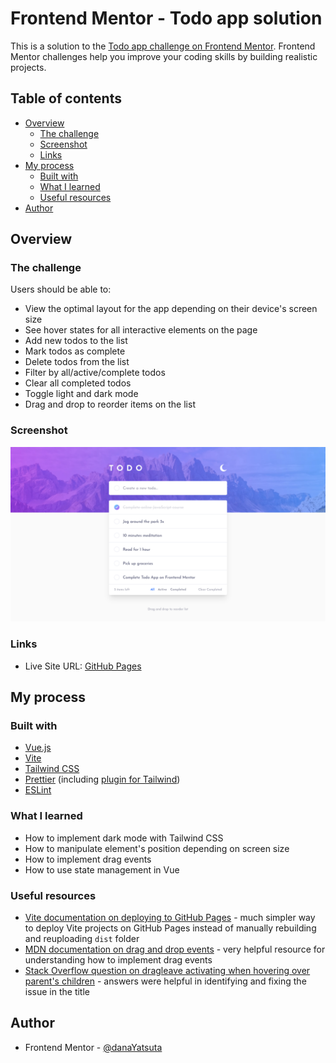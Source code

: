 # Frontend Mentor - Todo app solution

This is a solution to the [Todo app challenge on Frontend Mentor](https://www.frontendmentor.io/challenges/todo-app-Su1_KokOW). Frontend Mentor challenges help you improve your coding skills by building realistic projects.

## Table of contents

- [Overview](#overview)
  - [The challenge](#the-challenge)
  - [Screenshot](#screenshot)
  - [Links](#links)
- [My process](#my-process)
  - [Built with](#built-with)
  - [What I learned](#what-i-learned)
  - [Useful resources](#useful-resources)
- [Author](#author)

## Overview

### The challenge

Users should be able to:

- View the optimal layout for the app depending on their device's screen size
- See hover states for all interactive elements on the page
- Add new todos to the list
- Mark todos as complete
- Delete todos from the list
- Filter by all/active/complete todos
- Clear all completed todos
- Toggle light and dark mode
- Drag and drop to reorder items on the list

### Screenshot

![](./screenshot.png)

### Links

- Live Site URL: [GitHub Pages](https://danayatsuta.github.io/frontend-mentor-todo-app/)

## My process

### Built with

- [Vue.js](https://vuejs.org/)
- [Vite](https://vitejs.dev/)
- [Tailwind CSS](https://tailwindcss.com/)
- [Prettier](https://prettier.io/) (including [plugin for Tailwind](https://github.com/tailwindlabs/prettier-plugin-tailwindcss))
- [ESLint](https://eslint.org/)

### What I learned

- How to implement dark mode with Tailwind CSS
- How to manipulate element's position depending on screen size
- How to implement drag events
- How to use state management in Vue

### Useful resources

- [Vite documentation on deploying to GitHub Pages](https://vitejs.dev/guide/static-deploy.html#github-pages) - much simpler way to deploy Vite projects on GitHub Pages instead of manually rebuilding and reuploading `dist` folder
- [MDN documentation on drag and drop events](https://developer.mozilla.org/en-US/docs/Web/API/HTML_Drag_and_Drop_API) - very helpful resource for understanding how to implement drag events
- [Stack Overflow question on dragleave activating when hovering over parent's children](https://stackoverflow.com/questions/7110353/html5-dragleave-fired-when-hovering-a-child-element) - answers were helpful in identifying and fixing the issue in the title

## Author

- Frontend Mentor - [@danaYatsuta](https://www.frontendmentor.io/profile/danaYatsuta)
